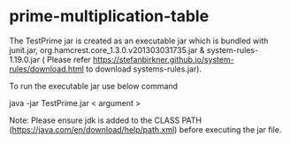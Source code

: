 # prime-multiplication-table
 
The TestPrime jar is created as an executable jar which is bundled with junit.jar, org.hamcrest.core_1.3.0.v201303031735.jar & system-rules-1.19.0.jar ( Please refer https://stefanbirkner.github.io/system-rules/download.html to download systems-rules.jar).

To run the executable jar use below command

java -jar TestPrime.jar < argument >

Note: Please ensure jdk is added to the CLASS PATH (https://java.com/en/download/help/path.xml) before executing the jar file.

